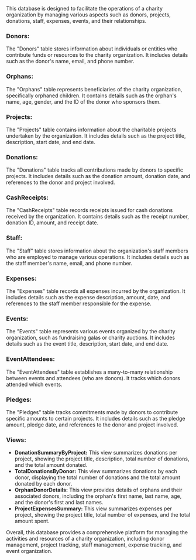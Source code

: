 This database is designed to facilitate the operations of a charity organization by managing various aspects such as donors, projects, donations, staff, expenses, events, and their relationships.

### Donors:
The "Donors" table stores information about individuals or entities who contribute funds or resources to the charity organization. It includes details such as the donor's name, email, and phone number.

### Orphans:
The "Orphans" table represents beneficiaries of the charity organization, specifically orphaned children. It contains details such as the orphan's name, age, gender, and the ID of the donor who sponsors them.

### Projects:
The "Projects" table contains information about the charitable projects undertaken by the organization. It includes details such as the project title, description, start date, and end date.

### Donations:
The "Donations" table tracks all contributions made by donors to specific projects. It includes details such as the donation amount, donation date, and references to the donor and project involved.

### CashReceipts:
The "CashReceipts" table records receipts issued for cash donations received by the organization. It contains details such as the receipt number, donation ID, amount, and receipt date.

### Staff:
The "Staff" table stores information about the organization's staff members who are employed to manage various operations. It includes details such as the staff member's name, email, and phone number.

### Expenses:
The "Expenses" table records all expenses incurred by the organization. It includes details such as the expense description, amount, date, and references to the staff member responsible for the expense.

### Events:
The "Events" table represents various events organized by the charity organization, such as fundraising galas or charity auctions. It includes details such as the event title, description, start date, and end date.

### EventAttendees:
The "EventAttendees" table establishes a many-to-many relationship between events and attendees (who are donors). It tracks which donors attended which events.

### Pledges:
The "Pledges" table tracks commitments made by donors to contribute specific amounts to certain projects. It includes details such as the pledge amount, pledge date, and references to the donor and project involved.

### Views:
- **DonationSummaryByProject:** This view summarizes donations per project, showing the project title, description, total number of donations, and the total amount donated.
- **TotalDonationsByDonor:** This view summarizes donations by each donor, displaying the total number of donations and the total amount donated by each donor.
- **OrphanDonorDetails:** This view provides details of orphans and their associated donors, including the orphan's first name, last name, age, and the donor's first and last names.
- **ProjectExpensesSummary:** This view summarizes expenses per project, showing the project title, total number of expenses, and the total amount spent.

Overall, this database provides a comprehensive platform for managing the activities and resources of a charity organization, including donor management, project tracking, staff management, expense tracking, and event organization.
